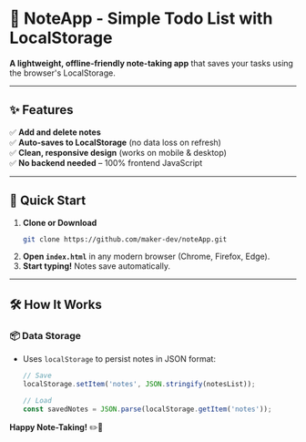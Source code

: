 # 📝 NoteApp - Simple Todo List with LocalStorage  

**A lightweight, offline-friendly note-taking app** that saves your tasks using the browser's LocalStorage.  

---

## ✨ Features  

✅ **Add and delete notes**  
✅ **Auto-saves to LocalStorage** (no data loss on refresh)  
✅ **Clean, responsive design** (works on mobile & desktop)  
✅ **No backend needed** – 100% frontend JavaScript

---

## 🚀 Quick Start  
1. **Clone or Download**  
   ```bash
   git clone https://github.com/maker-dev/noteApp.git
   ```
2. **Open `index.html`** in any modern browser (Chrome, Firefox, Edge).  
3. **Start typing!** Notes save automatically.  

---

## 🛠️ How It Works  
### 📦 **Data Storage**  
- Uses `localStorage` to persist notes in JSON format:  
  ```javascript
  // Save
  localStorage.setItem('notes', JSON.stringify(notesList));

  // Load
  const savedNotes = JSON.parse(localStorage.getItem('notes'));
  ```

**Happy Note-Taking!** ✏️🚀
